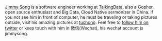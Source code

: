 [Jimmy Song](about/) is a software engineer working at [TalkingData](http://www.talkingdata.com), also a Gopher, open source enthusiast and Big Data, Cloud Native sermonizer in China. If you not see him in front of computer, he must be traveling or taking pictures outside, visit his amazing pictures at [tuchong](https://jimmysong.tuchong.com/). Feel free to [follow him on twitter](https://twitter.com/jimmysongio) or keep touch with him in 微信(Wechat), his wechat account is jimmysong.